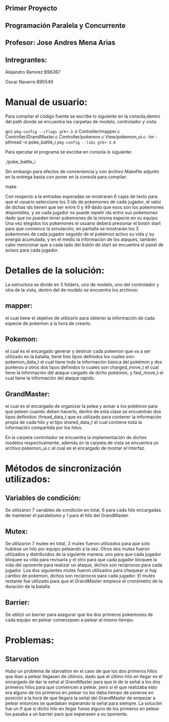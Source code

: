 ## Primer Proyecto

## Programación Paralela y Concurrente
## Profesor: Jose Andres Mena Arias

## Intregrantes:
   
   Alejandro Ramirez B96367
   
   Oscar Navarro  B95549




# Manual de usuario:

Para compilar el código fuente se escribe lo siguiente en la consola,dentro del  path donde se encuentra las carpetas de modelo, controlador y vista:

gcc `pkg-config --cflags gtk+-3.0` Controller/mapper.c Controller/GrandMaster.c Controller/pokemon.c View/pokemon_ui.c -lm -pthread -o poke_battle_i `pkg-config --libs gtk+-3.0`

Para ejecutar el programa se escribe en consola lo siguiente:

./poke_battle_i


Sin embargo para efectos de conveniencia y con archivo Makefile adjunto en la entrega basta con poner en la consola para compilar:

make

Con respecto a la entradas esperadas se mostraran 6 cajas de texto para que el usuario seleccione los 3 ids de pokemones de cada jugador, el valor de dichas ids tienen que ser entre 0 y 49 dado que esos son los pokemones disponibles, y se cada jugador no puede repetir ids entre sus pokemones dado que no pueden tener pokemones de la misma especie en su equipo.
Una vez elegidos los pokemones el usuario deberá presionar el botón start  para que comience la simulación, en pantalla se mostrarán los 3 pokemones de cada jugador seguido de el pokémon activo su vida y su energía acumulada, y en el medio la información de los ataques, también cabe mencionar que a cada lado del botón de start se encuentra el panel de avisos para cada jugador.









# Detalles de la solución:
La estructura se divide en 3 folders, uno de modelo, uno del controlador y otra de la vista,
dentro del de modelo se encuentra los archivos: 

## mapper:
el cual tiene el objetivo de utilizarlo para obtener la información de cada especie de pokémon a la hora de crearlo. 

## Pokemon:
el cual es el encargado generar y destruir cada pokemon que va a ser utilizado en la  batalla, tiene tres tipos  definidos los cuales son: pokemon_data_t el cual tiene toda la información básica del pokémon y dos punteros a otros dos tipos definidos lo cuales son charged_move_t el cual tiene la información del ataque cargado de dicho pokémon, y  fast_move_t el cual tiene la información del ataque rapido.

## GrandMaster:
el cual es el encargado de organizar la pelea y avisar a los pokémon para que peleen cuando deben hacerlo, dentro de esta clase se encuentran dos tipos definidos: thread_data_t que es utilizado para contener la información propia de cada hilo y  el tipo shared_data_t el cual contiene toda la información compartida por los hilos.

En la carpeta controlador se encuentra la implementación de dichos modelos respectivamente, además en la carpeta de vista se encuentra un archivo pokemon_ui.c el cual es el encargado de montar el interfaz.



# Métodos de sincronización utilizados:

## Variables de condición:
  Se utilizaron 7 variables de condición en total, 6 para cada hilo encargadas de mantener el paralelismo y 1 para el hilo del GrandMaster.


## Mutex:
Se utilizaron 7 mutex en total, 2 mutex fueron utilizados para que solo hubiese un hilo por equipo peleando a la vez. Otros dos mutex fueron utilizados y distribuidos de la siguiente manera: uno para que cada jugador  bloquee su vida para revisarla y el otro para que cada jugador bloquee la vida del oponente para realizar un ataque, dichos son recíprocos para cada jugador. Los dos siguientes mutex fueron utilizados para chequear si hay cambio de pokemon, dichos son recíprocos para cada jugador. El mutex restante fue utilizado para que el GrandMaster empiece el cronómetro de la duración de la batalla

## Barrier:
Se utilizó un barrier para asegurar que los dos primeros  pokemones de cada equipo en pelear comenzasen a pelear al mismo tiempo. 


# Problemas:

## Starvation 
Hubo un problema de starvation en el caso de que los dos primeros hilos que iban a pelear llegasen de últimos, dado que el último hilo en llegar es el encargado de dar la señal al GrandMaster para que le de la señal a los dos primeros hilos para que comiencen a pelear, pero si el que realizaba esto era alguno de los primeros en pelear no les daba tiempo de ponerse en posición a la hora de que llegara la señal del GrandMaster de empezar a pelear entonces se quedaban esperando la señal para siempre. 
La solución fue un if que si dicho hilo en llegar fuese alguno de los primeros en pelear los pasaba a un barrier para que esperasen a su oponente.
